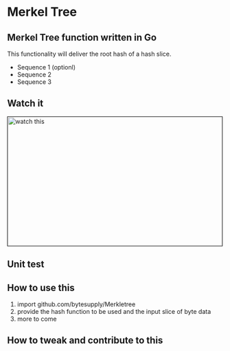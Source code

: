 # Merkel Tree

## Merkel Tree function written in Go

This functionality will deliver the root hash of a hash slice.

* Sequence 1 (optionl)
* Sequence 2
* Sequence 3

## Watch it

<img src="https://upload.wikimedia.org/wikipedia/commons/9/95/Hash_Tree.svg" alt="watch this" height="300" width="500" border="1" />

## Unit test

## How to use this

1. import github.com/bytesupply/Merkletree
2. provide the hash function to be used and the input slice of byte data
3. more to come

## How to tweak and contribute to this


